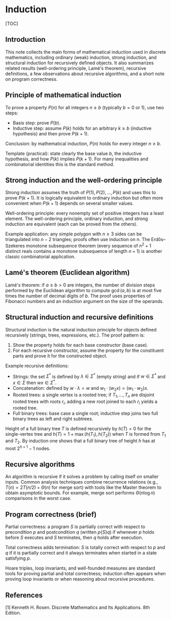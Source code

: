 # Induction

[TOC]

## Introduction

This note collects the main forms of mathematical induction used in discrete mathematics, including ordinary (weak) induction, strong induction, and structural induction for recursively defined objects. It also summarizes related results (well-ordering principle, Lamé's theorem), recursive definitions, a few observations about recursive algorithms, and a short note on program correctness.

## Principle of mathematical induction

To prove a property $P(n)$ for all integers $n\ge b$ (typically $b=0$ or $1$), use two steps:

- Basis step: prove $P(b)$.
- Inductive step: assume $P(k)$ holds for an arbitrary $k\ge b$ (inductive hypothesis) and then prove $P(k+1)$.

Conclusion: by mathematical induction, $P(n)$ holds for every integer $n\ge b$.

Template (practical): state clearly the base value $b$, the inductive hypothesis, and how $P(k)$ implies $P(k+1)$. For many inequalities and combinatorial identities this is the standard method.

## Strong induction and the well-ordering principle

Strong induction assumes the truth of $P(1),P(2),\dots,P(k)$ and uses this to prove $P(k+1)$. It is logically equivalent to ordinary induction but often more convenient when $P(k+1)$ depends on several smaller values.

Well-ordering principle: every nonempty set of positive integers has a least element. The well-ordering principle, ordinary induction, and strong induction are equivalent (each can be proved from the others).

Example application: any simple polygon with $n\ge3$ sides can be triangulated into $n-2$ triangles; proofs often use induction on $n$. The Erdős–Szekeres monotone subsequence theorem (every sequence of $n^2+1$ distinct reals contains a monotone subsequence of length $n+1$) is another classic combinatorial application.

## Lamé's theorem (Euclidean algorithm)

Lamé's theorem: if $a\ge b>0$ are integers, the number of division steps performed by the Euclidean algorithm to compute $\gcd(a,b)$ is at most five times the number of decimal digits of $b$. The proof uses properties of Fibonacci numbers and an induction argument on the size of the operands.

## Structural induction and recursive definitions

Structural induction is the natural induction principle for objects defined recursively (strings, trees, expressions, etc.). The proof pattern is:

1. Show the property holds for each base constructor (base case).
2. For each recursive constructor, assume the property for the constituent parts and prove it for the constructed object.

Example recursive definitions:

- Strings: the set $\Sigma^*$ is defined by $\lambda\in\Sigma^*$ (empty string) and if $w\in\Sigma^*$ and $x\in\Sigma$ then $wx\in\Sigma^*$.
- Concatenation: defined by $w\cdot\lambda=w$ and $w_1\cdot(w_2x)=(w_1\cdot w_2)x$.
- Rooted trees: a single vertex is a rooted tree; if $T_1,\dots,T_n$ are disjoint rooted trees with roots $r_i$, adding a new root joined to each $r_i$ yields a rooted tree.
- Full binary trees: base case a single root; inductive step joins two full binary trees as left and right subtrees.

Height of a full binary tree $T$ is defined recursively by $h(T)=0$ for the single-vertex tree and $h(T)=1+\max(h(T_1),h(T_2))$ when $T$ is formed from $T_1$ and $T_2$. By induction one shows that a full binary tree of height $h$ has at most $2^{h+1}-1$ nodes.

## Recursive algorithms

An algorithm is recursive if it solves a problem by calling itself on smaller inputs. Common analysis techniques combine recurrence relations (e.g., $T(n)=2T(n/2)+\Theta(n)$ for merge sort) with tools like the Master theorem to obtain asymptotic bounds. For example, merge sort performs $\Theta(n\log n)$ comparisons in the worst case.

## Program correctness (brief)

Partial correctness: a program $S$ is partially correct with respect to precondition $p$ and postcondition $q$ (written $p\{S\}q$) if whenever $p$ holds before $S$ executes and $S$ terminates, then $q$ holds after execution.

Total correctness adds termination: $S$ is totally correct with respect to $p$ and $q$ if it is partially correct and it always terminates when started in a state satisfying $p$.

Hoare triples, loop invariants, and well-founded measures are standard tools for proving partial and total correctness; induction often appears when proving loop invariants or when reasoning about recursive procedures.

## References

[1] Kenneth H. Rosen. Discrete Mathematics and Its Applications. 8th Edition.
